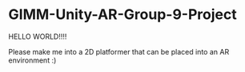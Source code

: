 # GIMM-Unity-AR-Group-9-Project

HELLO WORLD!!!!

Please make me into a 2D platformer that can be placed into an AR environment :)
